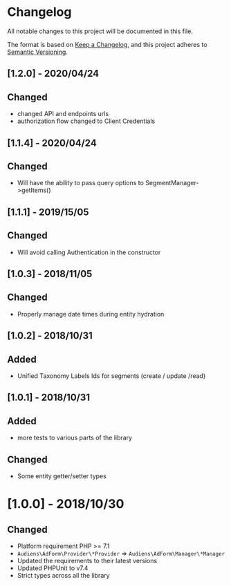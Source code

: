 # Changelog
All notable changes to this project will be documented in this file.

The format is based on [Keep a Changelog](https://keepachangelog.com/en/1.0.0/),
and this project adheres to [Semantic Versioning](https://semver.org/spec/v2.0.0.html).

## [1.2.0] - 2020/04/24

## Changed

- changed API and endpoints urls
- authorization flow changed to Client Credentials

## [1.1.4] - 2020/04/24

## Changed

- Will have the ability to pass query options to SegmentManager->getItems()

## [1.1.1] - 2019/15/05

## Changed

- Will avoid calling Authentication in the constructor

## [1.0.3] - 2018/11/05

## Changed

- Properly manage date times during entity hydration

## [1.0.2] - 2018/10/31

## Added

- Unified Taxonomy Labels Ids for segments (create / update /read)

## [1.0.1] - 2018/10/31

## Added

- more tests to various parts of the library

## Changed

- Some entity getter/setter types

# [1.0.0] - 2018/10/30

## Changed

- Platform requirement PHP >= 7.1
- `Audiens\AdForm\Provider\*Provider` => `Audiens\AdForm\Manager\*Manager`
- Updated the requirements to their latest versions
- Updated PHPUnit to v7.4
- Strict types across all the library
